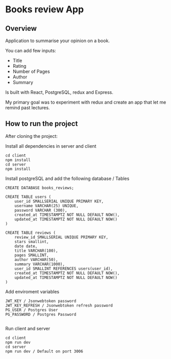 # Books review App

## Overview

Application to summarise your opinion on a book.

You can add few inputs:

- Title
- Rating
- Number of Pages
- Author
- Summary

Is built with React, PostgreSQL, redux and Express.

My primary goal was to experiment with redux and create an app that let me remind past lectures.

## How to run the project

After cloning the project:

Install all dependencies in server and client

```
cd client
npm install 
cd server
npm install
```

Install postgreSQL and add the following database / Tables

```
CREATE DATABASE books_reviews;

CREATE TABLE users (
    user_id SMALLSERIAL UNIQUE PRIMARY KEY,
    username VARCHAR(25) UNIQUE,
    password VARCHAR (300),
    created_at TIMESTAMPTZ NOT NULL DEFAULT NOW(),
    updated_at TIMESTAMPTZ NOT NULL DEFAULT NOW()
)

CREATE TABLE reviews (
    review_id SMALLSERIAL UNIQUE PRIMARY KEY,
    stars smallint, 
    date date,
    title VARCHAR(100),
    pages SMALLINT,
    author VARCHAR(50),
    summary VARCHAR(1000),
    user_id SMALLINT REFERENCES users(user_id),
    created_at TIMESTAMPTZ NOT NULL DEFAULT NOW(),
    updated_at TIMESTAMPTZ NOT NULL DEFAULT NOW()
)
```

Add enviroment variables

```
JWT_KEY / Jsonwebtoken password
JWT_KEY_REFRESH / Jsonwebtoken refresh password
PG_USER / Postgres User
PG_PASSWORD / Postgres Password


```

Run client and server

```
cd client 
npm run dev
cd server
npm run dev / Default on port 3006
```